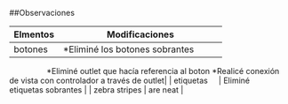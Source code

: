 ##Observaciones

| Elmentos      | Modificaciones | 
| ------------- |:-------------:| 
| botones       | *Eliminé los botones sobrantes           
                  *Eliminé outlet que hacía referencia al boton 
                  *Realicé conexión de vista con controlador a través de outlet|
| etiquetas     | Eliminé   etiquetas sobrantes  |
| zebra stripes | are neat      | 
